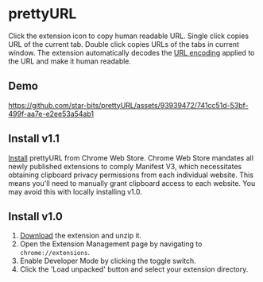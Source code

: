 # prettyURL
Click the extension icon to copy human readable URL. Single click copies URL of the current tab. Double click copies URLs of the tabs in current window. The extension automatically decodes the [URL encoding](https://github.com/star-bits/blog/blob/main/utf-8.md) applied to the URL and make it human readable.

## Demo
https://github.com/star-bits/prettyURL/assets/93939472/741cc51d-53bf-499f-aa7e-e2ee53a54ab1

## Install v1.1
[Install](https://chrome.google.com/webstore/detail/prettyurl/lcmeagcdhbdagiecnoknjkbegpghafnh) prettyURL from Chrome Web Store. Chrome Web Store mandates all newly published extensions to comply Manifest V3, which necessitates obtaining clipboard privacy permissions from each individual website. This means you'll need to manually grant clipboard access to each website. You may avoid this with locally installing v1.0. 

## Install v1.0
1. [Download](https://github.com/star-bits/prettyURL/archive/refs/tags/v1.0.zip) the extension and unzip it.
2. Open the Extension Management page by navigating to `chrome://extensions`.
3. Enable Developer Mode by clicking the toggle switch.
4. Click the 'Load unpacked' button and select your extension directory.

